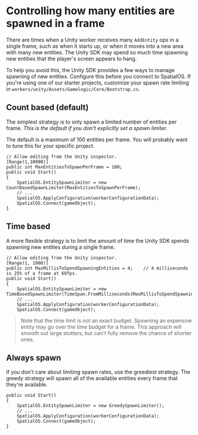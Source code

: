 # Controlling how many entities are spawned in a frame

There are times when a Unity worker receives many `AddEntity` ops in a single frame, such as when it starts up,
or when it moves into a new area with many new entities.
The Unity SDK may spend so much time spawning new entities that the player's screen appears to hang.

To help you avoid this, the Unity SDK provides a few ways to manage spawning of new entities.
Configure this before you connect to SpatialOS.
If you're using one of our starter projects, customize your spawn rate limiting in `workers/unity/Assets/Gamelogic/Core/Bootstrap.cs`.

## Count based (default)

The simplest strategy is to only spawn a limited number of entities per frame.
*This is the default if you don't explicitly set a spawn limiter.*

The default is a maximum of 100 entities per frame. You will probably want to tune this for your specific project.

``` 
// Allow editing from the Unity inspector.
[Range(1,10000)]
public int MaxEntitiesToSpawnPerFrame = 100;
public void Start()
{
    SpatialOS.EntitySpawnLimiter = new CountBasedSpawnLimiter(MaxEntitiesToSpawnPerFrame);
    // ...
    SpatialOS.ApplyConfiguration(workerConfigurationData);
    SpatialOS.Connect(gameObject);
}
```

## Time based

A more flexible strategy is to limit the amount of time the Unity SDK spends spawning new entities during a single frame.

```
// Allow editing from the Unity inspector.
[Range(1, 1000)]
public int MaxMillisToSpendSpawningEntities = 4;    // 4 milliseconds is 25% of a frame at 60fps.
public void Start()
{
    SpatialOS.EntitySpawnLimiter = new TimeBasedSpawnLimiter(TimeSpan.FromMilliseconds(MaxMillisToSpendSpawningEntities));
    // ...
    SpatialOS.ApplyConfiguration(workerConfigurationData);
    SpatialOS.Connect(gameObject);
```

> Note that the time limit is not an exact budget.
Spawning an expensive entity may go over the time budget for a frame.
This approach will smooth out large stutters, but can't fully remove the chance of shorter ones.

## Always spawn

If you don't care about limiting spawn rates, use the greediest strategy. The greedy strategy will spawn all of the
available entities every frame that they're available.

```
public void Start()
{
    SpatialOS.EntitySpawnLimiter = new GreedySpawnLimiter();
    // ...
    SpatialOS.ApplyConfiguration(workerConfigurationData);
    SpatialOS.Connect(gameObject);
}
```